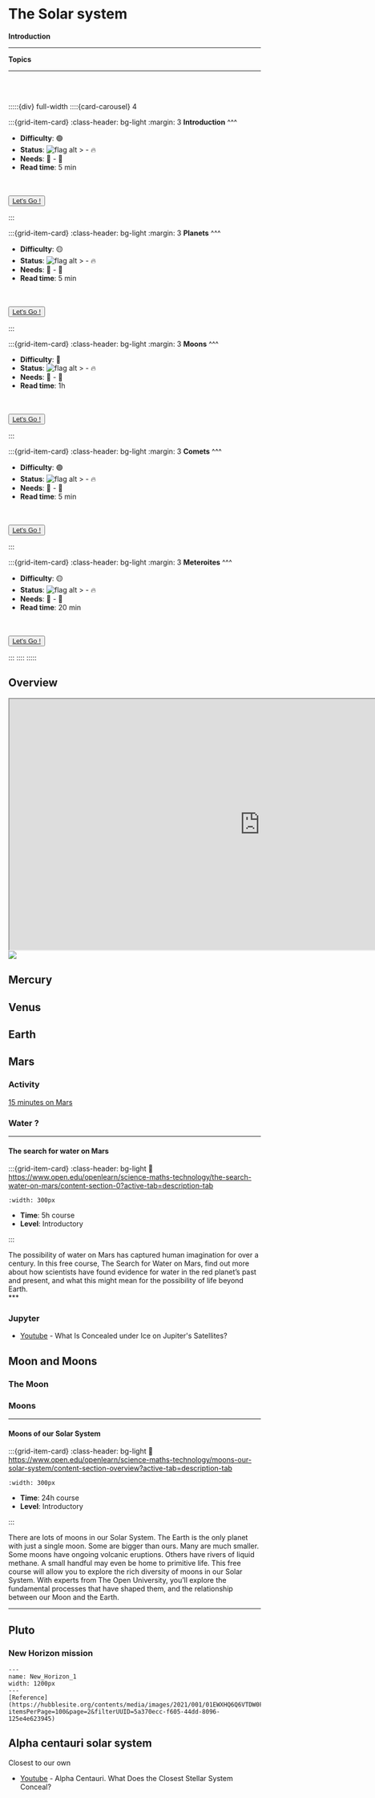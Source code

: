 # The Solar system

<p class="emphase2"><strong>Introduction</strong></p>

***

**Topics**

***

<br>
<br>

:::::{div} full-width
::::{card-carousel} 4

:::{grid-item-card}
:class-header: bg-light
:margin: 3
**Introduction**
^^^

- **Difficulty**: 🟢 
- **Status**: ![flag alt >](../../../Docs/Svg_icons/Under_construction.svg) - 🔥
- **Needs**: 🏸 - 💏
- **Read time**: 5 min

<br>
<br>

<div class="wrapper">
<button class="button"><span> <a href="Solar_system.html"  title= "" target="blank"> Let's Go ! </a></span></button> 
</div>

:::

:::{grid-item-card}
:class-header: bg-light
:margin: 3
**Planets**
^^^

- **Difficulty**: 🟡 
- **Status**: ![flag alt >](../../../Docs/Svg_icons/Under_construction.svg) - 🔥
- **Needs**: 🏸 - 💏
- **Read time**: 5 min

<br>
<br>

<div class="wrapper">
<button class="button"><span> <a href="Sub_topics/Planets.html"  title= "" target="blank"> Let's Go ! </a></span></button> 
</div>

:::

:::{grid-item-card}
:class-header: bg-light
:margin: 3
**Moons**
^^^

- **Difficulty**: 🔴 
- **Status**: ![flag alt >](../../../Docs/Svg_icons/Under_construction.svg) - 🔥
- **Needs**: 🏸 - 💏
- **Read time**: 1h

<br>
<br>

<div class="wrapper">
<button class="button"><span> <a href="Sub_topics/Moons.html"  title= "" target="blank"> Let's Go ! </a></span></button> 
</div>

:::

:::{grid-item-card}
:class-header: bg-light
:margin: 3
**Comets**
^^^

- **Difficulty**: 🟣 
- **Status**: ![flag alt >](../../../Docs/Svg_icons/Under_construction.svg) - 🔥
- **Needs**: 🏸 - 💏
- **Read time**: 5 min

<br>
<br>

<div class="wrapper">
<button class="button"><span> <a href="Sub_topics/Comets.html"  title= "" target="blank"> Let's Go ! </a></span></button> 
</div>

:::

:::{grid-item-card}
:class-header: bg-light
:margin: 3
**Meteroites**
^^^

- **Difficulty**: 🟡 
- **Status**: ![flag alt >](../../../Docs/Svg_icons/Under_construction.svg) - 🔥
- **Needs**: 🏸 - 💏
- **Read time**: 20 min

<br>
<br>

<div class="wrapper">
<button class="button"><span> <a href="Sub_topics/Meteroites.html"  title= "" target="blank"> Let's Go ! </a></span></button> 
</div>

:::
::::
:::::


## Overview

<iframe src="https://deugz.github.io/3D-CSS-Solar-System/" style="width: 1000px; height: 500px;"></iframe>


<img src="https://imgs.xkcd.com/comics/solar_system_model.png" />

## Mercury 

## Venus

## Earth 

## Mars

### Activity

[15 minutes on Mars](https://www2.open.ac.uk/openlearn/15-minutes-on-mars/launch.html)


### Water ?

***
<h4><strong>The search for water on Mars</strong></h4>

<article id="P1">

<div id="subdiv1-3">    


    

:::{grid-item-card}
:class-header: bg-light
:link: https://www.open.edu/openlearn/science-maths-technology/the-search-water-on-mars/content-section-0?active-tab=description-tab

```{figure} ../../Docs/Open_Learn_Images/Water_Mars.jpg
:width: 300px
```
    
- **Time**: 5h course 
- **Level**: Introductory  

    
:::
    
</div>    
    
<div id="subdiv2-3">
The possibility of water on Mars has captured human imagination for over a century. In this free course, The Search for Water on Mars, find out more about how scientists have found evidence for water in the red planet’s past and present, and what this might mean for the possibility of life beyond Earth.
</div>
    

    
</article>
***


### Jupyter

- [Youtube](https://www.youtube.com/watch?v=OABw1WXLGi4) - What Is Concealed under Ice on Jupiter's Satellites?



## Moon and Moons

### The Moon

### Moons

***

<h4><strong>Moons of our Solar System </strong></h4>

<article id="P1">

<div id="subdiv1-3">    


    

:::{grid-item-card}
:class-header: bg-light
:link: https://www.open.edu/openlearn/science-maths-technology/moons-our-solar-system/content-section-overview?active-tab=description-tab

```{figure} ../../Docs/Open_Learn_Images/Solar_system_moons.jpg
:width: 300px
```
    
- **Time**: 24h course 
- **Level**: Introductory  

    
:::
    
</div>    
    
<div id="subdiv2-3">

There are lots of moons in our Solar System. The Earth is the only planet with just a single moon. Some are bigger than ours. Many are much smaller. Some moons have ongoing volcanic eruptions. Others have rivers of liquid methane. A small handful may even be home to primitive life. This free course will allow you to explore the rich diversity of moons in our Solar System. With experts from The Open University, you’ll explore the fundamental processes that have shaped them, and the relationship between our Moon and the Earth.
</div>
    

    
</article>


***

## Pluto

### New Horizon mission



```{figure} Docs/New_Horizon_1.png
---
name: New_Horizon_1
width: 1200px
---
[Reference](https://hubblesite.org/contents/media/images/2021/001/01EWXHQ6Q6VTDW0FBZWZ3395SK?itemsPerPage=100&page=2&filterUUID=5a370ecc-f605-44dd-8096-125e4e623945)
```


## Alpha centauri solar system

Closest to our own

- [Youtube](https://www.youtube.com/watch?v=XKbQuNF0zPo&t=627s) - Alpha Centauri. What Does the Closest Stellar System Conceal?